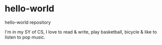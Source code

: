 # hello-world
hello-world repository

I'm in my SY of CS, I love to read & write, play basketball, bicycle & like to listen to pop music.  
